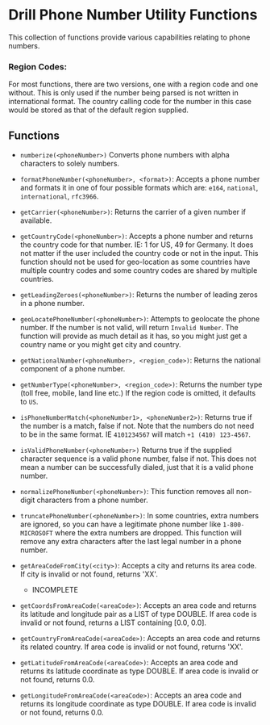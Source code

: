 # Drill Phone Number Utility Functions
This collection of functions provide various capabilities relating to phone numbers.

### Region Codes:
For most functions, there are two versions, one with a region code and one without.  This is only used if the number being parsed is not written in international format. The country calling code for the number in this case would be stored as that of the default region supplied.

## Functions
* `numberize(<phoneNumber>)` Converts phone numbers with alpha characters to solely numbers.

* `formatPhoneNumber(<phoneNumber>, <format>)`:  Accepts a phone number and formats it in one of four possible formats which are: `e164`, `national`, `international`, `rfc3966`.

* `getCarrier(<phoneNumber>)`: Returns the carrier of a given number if available.

* `getCountryCode(<phoneNumber>)`: Accepts a phone number and returns the country code for that number.  IE: 1 for US, 49 for Germany. It does not matter if the user included
  the country code or not in the input.  This function should not be used for geo-location as some countries have multiple country codes and some country codes are shared by
  multiple countries.

* `getLeadingZeroes(<phoneNumber>)`:  Returns the number of leading zeros in a phone number.

* `geoLocatePhoneNumber(<phoneNumber>)`:  Attempts to geolocate the phone number. If the number is not valid, will return `Invalid Number`.  The function will provide as much
  detail as it has, so you might just get a country name or you might get city and country.

* `getNationalNumber(<phoneNumber>, <region_code>)`: Returns the national component of a phone number.

* `getNumberType(<phoneNumber>, <region_code>)`:  Returns the number type (toll free, mobile, land line etc.)  If the region code is omitted, it defaults to `US`.

* `isPhoneNumberMatch(<phoneNumber1>, <phoneNumber2>)`: Returns true if the number is a match, false if not.  Note that the numbers do not need to be in the same format.  IE
  `4101234567` will match `+1 (410) 123-4567`.  

* `isValidPhoneNumber(<phoneNumber>)` Returns true if the supplied character sequence is a valid phone number, false if not. This does not mean a number can be successfully
  dialed, just that it is a valid phone number.

* `normalizePhoneNumber(<phoneNumber>)`: This function removes all non-digit characters from a phone number.

* `truncatePhoneNumber(<phoneNumber>)`: In some countries, extra numbers are ignored, so you can have a legitimate phone number like `1-800-MICROSOFT` where the extra numbers are
dropped.  This function will remove any extra characters after the last legal number in a phone number.

* `getAreaCodeFromCity(<city>)`: Accepts a city and returns its area code. If city is invalid or not found, returns 'XX'.
  - INCOMPLETE

* `getCoordsFromAreaCode(<areaCode>)`: Accepts an area code and returns its latitude and longitude pair as a LIST of type DOUBLE. If area code is invalid or not found, returns a LIST containing [0.0, 0.0].

* `getCountryFromAreaCode(<areaCode>)`: Accepts an area code and returns its related country. If area code is invalid or not found, returns 'XX'.

* `getLatitudeFromAreaCode(<areaCode>)`: Accepts an area code and returns its latitude coordinate as type DOUBLE. If area code is invalid or not found, returns 0.0.

* `getLongitudeFromAreaCode(<areaCode>)`: Accepts an area code and returns its longitude coordinate as type DOUBLE. If area code is invalid or not found, returns 0.0.
